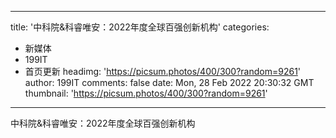
---
title: '中科院&科睿唯安：2022年度全球百强创新机构'
categories: 
 - 新媒体
 - 199IT
 - 首页更新
headimg: 'https://picsum.photos/400/300?random=9261'
author: 199IT
comments: false
date: Mon, 28 Feb 2022 20:30:32 GMT
thumbnail: 'https://picsum.photos/400/300?random=9261'
---

<div>   
中科院&科睿唯安：2022年度全球百强创新机构  
</div>
            